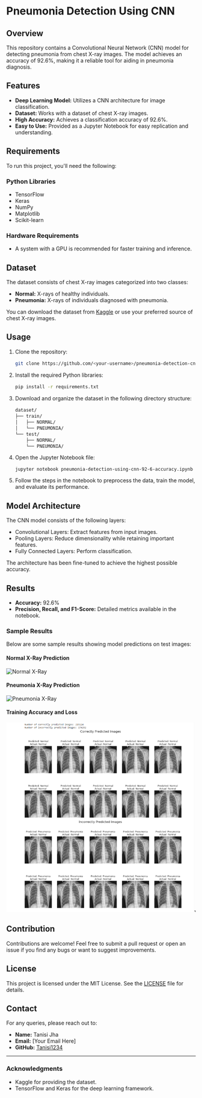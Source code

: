 # Pneumonia Detection Using CNN

## Overview
This repository contains a Convolutional Neural Network (CNN) model for detecting pneumonia from chest X-ray images. The model achieves an accuracy of 92.6%, making it a reliable tool for aiding in pneumonia diagnosis.

## Features
- **Deep Learning Model:** Utilizes a CNN architecture for image classification.
- **Dataset:** Works with a dataset of chest X-ray images.
- **High Accuracy:** Achieves a classification accuracy of 92.6%.
- **Easy to Use:** Provided as a Jupyter Notebook for easy replication and understanding.

## Requirements
To run this project, you'll need the following:

### Python Libraries
- TensorFlow
- Keras
- NumPy
- Matplotlib
- Scikit-learn

### Hardware Requirements
- A system with a GPU is recommended for faster training and inference.

## Dataset
The dataset consists of chest X-ray images categorized into two classes:
- **Normal:** X-rays of healthy individuals.
- **Pneumonia:** X-rays of individuals diagnosed with pneumonia.

You can download the dataset from [Kaggle](https://www.kaggle.com/datasets) or use your preferred source of chest X-ray images.

## Usage
1. Clone the repository:
   ```bash
   git clone https://github.com/<your-username>/pneumonia-detection-cnn.git
   ```

2. Install the required Python libraries:
   ```bash
   pip install -r requirements.txt
   ```

3. Download and organize the dataset in the following directory structure:
   ```plaintext
   dataset/
   ├── train/
   │   ├── NORMAL/
   │   └── PNEUMONIA/
   └── test/
       ├── NORMAL/
       └── PNEUMONIA/
   ```

4. Open the Jupyter Notebook file:
   ```bash
   jupyter notebook pneumonia-detection-using-cnn-92-6-accuracy.ipynb
   ```

5. Follow the steps in the notebook to preprocess the data, train the model, and evaluate its performance.

## Model Architecture
The CNN model consists of the following layers:
- Convolutional Layers: Extract features from input images.
- Pooling Layers: Reduce dimensionality while retaining important features.
- Fully Connected Layers: Perform classification.

The architecture has been fine-tuned to achieve the highest possible accuracy.

## Results
- **Accuracy:** 92.6%
- **Precision, Recall, and F1-Score:** Detailed metrics available in the notebook.

### Sample Results
Below are some sample results showing model predictions on test images:

#### Normal X-Ray Prediction
![Normal X-Ray](images/normal_sample.png)

#### Pneumonia X-Ray Prediction
![Pneumonia X-Ray](images/pneumonia_sample.png)

#### Training Accuracy and Loss
![Training Accuracy and Loss](Results)

## Contribution
Contributions are welcome! Feel free to submit a pull request or open an issue if you find any bugs or want to suggest improvements.

## License
This project is licensed under the MIT License. See the [LICENSE](LICENSE) file for details.

## Contact
For any queries, please reach out to:
- **Name:** Tanisi Jha
- **Email:** [Your Email Here]
- **GitHub:** [Tanisi1234](https://github.com/Tanisi1234)

---

### Acknowledgments
- Kaggle for providing the dataset.
- TensorFlow and Keras for the deep learning framework.

